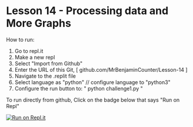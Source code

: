 # Lesson 14 - Processing data and More Graphs


How to run: 

1. Go to repl.it
2. Make a new repl
3. Select "Import from Github"
4. Enter the URL of this Git, [ github.com/MrBenjaminCounter/Lesson-14 ] 
5. Navigate to the .replit file
6. Select language as "python" // configure language to "python3" 
7. Configure the run button to: " python challenge1.py "




To run directly from github, Click on the badge below that says "Run on Repl"

[![Run on Repl.it](https://repl.it/badge/github/MrBenjaminCounter/Lesson-14)](https://repl.it/github/MrBenjaminCounter/Lesson-14)


